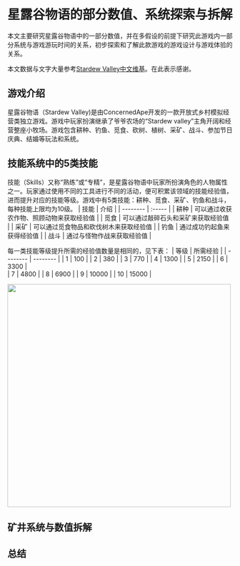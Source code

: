 # 星露谷物语的部分数值、系统探索与拆解
本文主要研究星露谷物语中的一部分数值，并在多假设的前提下研究此游戏内一部分系统与游戏游玩时间的关系，初步探索和了解此款游戏的游戏设计与游戏体验的关系。

本文数据与文字大量参考[Stardew Valley中文维基](https://xinglugu.huijiwiki.com/wiki/%E9%A6%96%E9%A1%B5)。在此表示感谢。
    
## 游戏介绍
星露谷物语（Stardew Valley)是由ConcernedApe开发的一款开放式乡村模拟经营类独立游戏。游戏中玩家扮演继承了爷爷农场的“Stardew valley”主角开阔和经营整座小牧场。游戏包含耕种、钓鱼、觅食、砍树、植树、采矿、战斗、参加节日庆典、结婚等玩法和系统。

## 技能系统中的5类技能
技能（Skills）又称“熟练”或“专精”，是星露谷物语中玩家所扮演角色的人物属性之一。玩家通过使用不同的工具进行不同的活动，便可积累该领域的技能经验值，进而提升对应的技能等级。游戏中有5类技能：耕种、觅食、采矿、钓鱼和战斗，每种技能上限均为10级。
| 技能 | 介绍   |
| --------   | :-----   |
| 耕种 | 可以通过收获农作物、照顾动物来获取经验值 |
| 觅食 | 可以通过敲碎石头和采矿来获取经验值 |
| 采矿 | 可以通过觅食物品和砍伐树木来获取经验值 |
| 钓鱼 | 通过成功钓起鱼来获得经验值 |
| 战斗 | 通过与怪物作战来获取经验值 |

每一类技能等级提升所需的经验值数量是相同的，见下表：
| 等级     | 所需经验  |
| -------- | -------- | 
| 1 | 100 | 
| 2 | 380 | 
| 3 | 770 | 
| 4 | 1300 | 
| 5 | 2150 | 
| 6 | 3300 |                   
| 7 | 4800 | 
| 8 | 6900 | 
| 9 | 10000 | 
| 10 | 15000 | 

<img src="https://github.com/AuTuMnnn458/Data-exploration-for-Stardew-Valley/blob/main/pictures/1.png" width = "500px">


## 矿井系统与数值拆解


## 总结
